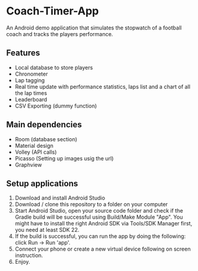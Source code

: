 # Coach-Timer-App
An Android demo application that simulates the stopwatch of a football coach and tracks the players performance.

## Features
- Local database to store players
- Chronometer
- Lap tagging
- Real time update with performance statistics, laps list and a chart of all the lap times
- Leaderboard
- CSV Exporting (dummy function)

## Main dependencies
- Room (database section)
- Material design
- Volley (API calls)
- Picasso (Setting up images usig the url)
- Graphview

## Setup applications
1. Download and install Android Studio
2. Download / clone this repository to a folder on your computer
3. Start Android Studio, open your source code folder and check if the Gradle build will be successful using Build/Make Module "App". You might have to install the right Android SDK via Tools/SDK Manager first, you need at least SDK 22.
4. If the build is successful, you can run the app by doing the following: click Run -> Run 'app'.
5. Connect your phone or create a new virtual device following on screen instruction.
6. Enjoy.
